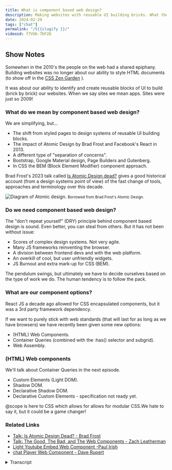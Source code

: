 ```yaml
---
title: What is component based web design?
description: Making websites with reusable UI building bricks. What the web platform offers us and do we need it?
date: 2024-02-29
tags: ["chat"]
permalink: "/5{{slugify }}/"
videoid: f7VUb-7bF28
---
```


Show Notes
----------

Somewhen in the 2010's the people on the web had a shared epiphany. Building websites was no longer about our ability to style HTML documents (to show off in the [CSS Zen Garden](https://csszengarden.com/) ).

It was about our ability to identify and create reusable blocks of UI to build (brick by brick) our websites. When we say sites we mean apps. Sites were just so 2009!

### What do we mean by component based web design?

We are simplifying, but...

*   The shift from styled pages to design systems of reusable UI building blocks.
*   The impact of Atomic Design by Brad Frost and Facebook's React in 2013.
*   A different type of "separation of concerns".
*   Bootstrap, Google Material design, Page Builders and Gutenberg.
*   In CSS the BEM (Block Element Modifier) component approach.

Brad Frost's 2023 talk called [Is Atomic Design dead?](https://www.youtube.com/watch?v=PK_PICNTgAg) gives a good historical account (from a design systems point of view) of the fast change of tools, approaches and terminology over this decade.

![Diagram of Atomic design.](/img/atomic-design.webp) <small>Borrowed from Brad Frost's Atomic Design.</small> 

### Do we need component based web design?

The "don't repeat yourself" (DRY) principle behind component based design is sound. Even better, you can steal from others. But it has not been without issue:

*   Scores of complex design systems. Not very agile.
*   Many JS frameworks reinventing the browser.
*   A division between frontend devs and with the web platform.
*   An overkill of cool, but user unfriendly widgets.
*   JS Burnout and extra mark-up for CSS (BEM).

The pendulum swings, but ultimately we have to decide ourselves based on the type of work we do. The human tendency is to follow the pack.

### What are our component options?

React JS a decade ago allowed for CSS encapsulated components, but it was a 3rd party framework dependency.

If we want to purely stick with web standards (that will last for as long as we have browsers) we have recently been given some new options:

*   (HTML) Web Components.
*   Container Queries (combined with the :has() selector and subgrid).
*   Web Assembly.

### (HTML) Web components

We'll talk about Container Queries in the next episode.

*   Custom Elements (Light DOM).
*   Shadow DOM.
*   Declarative Shadow DOM.
*   Declarative Custom Elements - specification not ready yet.

@scope is here to CSS which allows for allows for modular CSS.We hate to say it, but it could be a game changer!

### Related Links

*   [Talk: Is Atomic Design Dead? - Brad Frost](https://www.youtube.com/watch?v=PK_PICNTgAg)
*   [Talk: The Good, The Bad, and The Web Components - Zach Leatherman](https://www.youtube.com/watch?v=R4Ri4ft7bXY)
*   [Light Youtube Embed Web Component -Paul Irish](https://github.com/paulirish/lite-youtube-embed?tab=readme-ov-file#pro-usage-load-w-js-deferred-aka-progressive-enhancement)
*   [chat Player Web Component - Dave Rupert](https://htmlwithsuperpowers.netlify.app/using/examples/chat-player.html)

<details>
<summary>Transcript</summary>

\[00:00:06\] **Nathan Wrigley**: Welcome to the No Script web show about modern frontend web design, where we look at what we can build today with minimal dependencies and skills.

Today we're asking ourselves, what is component-based web design? Do we need it? And if we do, how do we get it? My name's Nathan Wrigley, and I'm joined as always. David Waumsley. How are you doing, David?

\[00:00:28\] **David Waumsley**: Oh, you pointed in the right direction. Yeah, I'm good, and you are not so good. You're a little bit deaf in one ear.

\[00:00:34\] **Nathan Wrigley**: I'm definitely a little bit deaf in one ear. I've had a, I've had a bout of poorliness, but thankfully I'm out the other side and raring to get into the topic of component based web design. As always, you've put the show notes up, I dunno if you want me to share them on the screen right at the outset.

\[00:00:50\] **David Waumsley**: I think so, so you've broken it up in the beginning with the three things. Here's, the difficulty with components. We say components and it means so many different things to so many different people in different contexts. So we're gonna have to oversimplify what we're talking about here and and we have, we've done it with a few bullet points. If you scroll down for those YouTube watchers, we're really referring to this kind of idea that seemed to arrive, I think somewhere in the 2010s. Particularly about, 2013 when we got atomic design, a really influential, book by Brad Foster and also within the same month, we got Facebook's React coming out, which allowed us to do things that we couldn't do before.

And it seemed that we were moving to this idea, this epiphany that everybody seemed to share. And that's my experience as well with it, where you suddenly thought. Websites are like these apps with these reusable UI bits components that we build up how to blocks, and we really should do a lot more that shouldn't we?

That's a sensible way to build instead of doing things the way that we used to do before where we were styling these documents. Independently. So whatever the HTML you marked up on the content, then you just went about and styled it. What if we just created these little blocks and put them all together?

We'll save loads of time and stop repeating ourselves all the time with that. And j. Nathan, my experience, I feel like I went through that myself. That's because when I started with initially with HTML and CSS, it was all about. the CSSN garden and all of that. It was about styling those documents, and then by the time I got into WordPress and then page builders came in, that seemed to be all component based design.

\[00:02:57\] **Nathan Wrigley**: Yeah, I guess the, whole page builder, and I suppose this would be true of WordPress page builders, but also SaaS based apps, it's funneling you down the idea that the whole document is made up of a bunch of individual little components, these little blocks, so I don't know, hero section or a. A little card, which has an image and some text and perhaps a button or something like that.

And, you style it once and then you duplicate it and that styling gets transferred over to that new one and then you duplicate it again and, maybe turn it into something global so that if you want to use that somewhere else on the website, you can just do that again and change it all in one place.

There's so many things that make sense about it. Because it, it is quite nice in a project, especially, I guess if you're working with a team, which I never really did, to have that shared understanding of what it is that you are doing. So every time we create this card, it's gonna look exactly like that.

And there's all of the styling that goes with it. It's encapsulated in that one thing. it's not the same as this other hero section, it's just for that card. it definitely makes sense and yeah, you're right. Page builders encouraged that way of thinking. For a long time. It made perfect sense to me. But you are, I think you are moving away from that a little bit now. Back to the, air quotes, the old way

\[00:04:22\] **David Waumsley**: of doing things. the old ways of coming back, I think to a certain degree, at least where we thought we were, was challenged before. And that's my experience, the page builder side of it.

But of course, it made perfect sense, Brad. frost whole atomic design at the time, and it. Things that we know, bootstrap, Google Material Design, all of these kind of things came outta this idea. Of course that makes sense. And it made sense to me. And I think in the page builder tradition of doing stuff, I realized that, all I wanted when I got into page builders was more modules, gimme more stuff.

More bricks I can put into my designs. and then it turned over time without knowing any of these debates, just through practice itself where I came back to the fact, actually most of the time for most of the work I do, it's about getting this message over, which is mostly text with a few images to and I need to style those and arrange them in the best way.

And actually, I. I didn't need a slider. I didn't need a little block for frequently asked questions that were dropping down just for one line or something like that. We didn't need to create all those things. So I shifted without knowing these debates. But now having looked, and I know you looked at, Brad Foss, talk, which is a recent one where is. Is atomic design dead? And that's something I obviously, in our show notes, there is a link to that and it's worth watching 'cause it gives such a sort of whirlwind, hi historical account of how the technology for designing webpages from a designer's point of view, rather than a coder's point of view, doesn't he? And how we've changed to all these. Different kind of tools over the time and different approaches.

\[00:06:07\] **Nathan Wrigley**: really interesting being Brad Frost though, because obviously you were leading this charge of this component based, or as he calls it, atomic. Yeah, and it's definitely served his purposes quite well.

He's become a sort of minor celebrity in the web design world and it, and, but this talk in 2023 is a decade after he launched this idea and gained a lot of success out of it. and I think his. I think his position is that, it still has utility. He didn't seem to be saying, look, abandon a abandon ship.

There's no hope here. but it is interesting going back because I'd forgotten a lot of the components that made up his atomic design. And, broadly, if you are looking at the YouTube video of this, then you can see it on the screen. But if you are not, he Encapsulates the, idea of atomic design is, that everything is made of atoms.

And so the sort of smallest part is an atom. And then if you, gather up a bunch of. Atoms. So the smallest parts of the, dom, if you like the page that you can, then you get these molecules, and then if you gather those molecules together, so that's a slightly bigger part. And then if you gather those together, then you get an organism.

To be honest with you, the nomenclature, the wording at this point has lost all meaning for me. Atoms, works molecules, works organisms.

\[00:07:38\]**David Waumsley**: Suddenly that doesn't work for me. 'cause it's got this

\[00:07:43\] **Nathan Wrigley**: notion of being

\[00:07:44\] **David Waumsley**: alive or something. And, but it's really, he's just

\[00:07:47\] **Nathan Wrigley**: saying, okay, it's a bigger thing than a collection of atoms and a collection of molecules. And then it steps outside of that. Biological frame reference. And then he talks about, templates and ultimately pages. And it is, it's a neat way of encapsulating it. And when in 2013 everybody was scrambling around for a way to make design easier, and the web at that point was starting to get complicated.

Rou could, you really were seeing, think of Facebook. There were bits of Facebook, which just repeated it. Itself all over the place. Yeah. you'd have hundreds of this thing and hundreds of this thing. Yeah. and so I guess it made sense to start thinking about it in this way.

And maybe it still really does, maybe it still does work. If you're on a giant project and you've got a hundred people working on, excuse me, one thing, and they all need to share that understanding of what that one thing looks like and what's an easy way to distill it. Make it a component, make it so that's the card, that's what the timeline view looks like, and a aspects of the timeline will look like this.

And then another one will look just the same. Here's where everything is, here's the atom, here's the molecule, here's the organism, and so on and so forth. So I, guess if you're not you, David working, freelancer working by yourself, there's robably still utility in this,

\[00:09:06\] **David Waumsley**: I would've thought. Yeah, and I think the whole thing goes with the development of the app as well, with the The mobile was fit, where there's a slightly different expectation of how an app might work as it recognizable components as opposed to the website. And really they're on a continuum in reality. And I think we've readjust our thinking there, but it comes in with that. There was a, I wrote down a little example to make sense of the atoms and molecules.

So an atom might be a button which you would define, and then a molecule might be an input field that has a button in front of a form and an organism may be the whole footer that contains all of those things they could be in, in there. And it builds up in that way. And I think a lot of it was about working in teams to create this kind of design system, which we've no experience of that. we're taking customers one at a time, working on our own and we really didn't need to worry too much about the naming of our button 'cause Yeah. It's just for us.

\[00:10:18\] **Nathan Wrigley**: But I guess if your team has complete buy-in to this, component based process, and let's say that you go with the atomic way of describing it, atom, molecule, organism, I can see a, I can see a moment where everybody's just got that hardwired.

In their head and they all know, okay, the here's, the atom. Like you say it might be a button and, here's the associated molecule and this is what our organic or organism footer looks like, or hero section or whatever it may be. very soon. I can imagine that just becomes embedded and people start to talk about it and it makes perfect sense.

Getting me into that would take. There'd be a lot of onboarding, and I'd have to really wrangle, my head around it because I'm not using those, not using those, terms, but in effect, having used the page builder for years, I am using those terms, but I'm just not giving them the same name. yes.But yeah,

\[00:11:16\] **David Waumsley**: so there you go. And I I think the importance of something like React at that time when you've got atomic design and React coming out. React was this thing that solved this issue because it's a cascading style sheet. So we were used to defining the look of a page and a document at the top of, most of your rules were created.

If you were going for these individual blocks, they had to be encapsulated. And that's really what. Facebook React brought, which wasn't available. If you wanted to work in teams and you wanted to isolate your button to be a certain style, then you could make it a component through React in a way that was difficult to do if you worked in a team with CSS and those people who did still work with CSS has to come up with kind of ways of being able to modularize.

CSS itself. And that became quite complex. So we got Bem, which is the block mod, element modifier, way of elective stuff. And I think it's fascinating because what shifted was this. What is often referred to as separation of concerns where you used to try and when we were learning h TML to CSS in the first place, I came across this term and it was about separating your HTML document from what was in your CSS.

You, made reference. From, you need to put some classes sometimes in your htm l although admittedly, the first, when I went back to html, the first site I did, I tried to avoid using any classes to see if I could keep that separation of concern. And I was able to do it with the CSSI was really, I was able to select Nth Child of things. Okay, so

\[00:12:57\] **Nathan Wrigley**: you did it that way, so you were Yeah. In effect using.

\[00:13:02\] **David Waumsley**: but yeah, they, but they were separated from the html, it wasn't in the document. So there was always that concern about keeping those things separate. And when we shifted to this, the separation of concern was keeping the. Units, the individual, the button separate from the input that was separate, and it's a complete shift. And that's obviously where we get things like Ben in CSS and we get, react and all of those libraries come out there. But I think we'll move on to the next question we asked ourselves, do we need it?

\[00:13:36\] **Nathan Wrigley**: Yeah, I think I made the case just then that it definitely. I think it definitely had a moment in time where it, for the broadening scope of what the web could do.

web apps and complicated web applications and, mobile phone apps and all of that kind of thing. The, I think it probably really useful and probably continues to be useful. I guess the question really relies on what kind of work it is that you are doing. do you need a component based web design?

Maybe not. Would a team still need component based web design? I, can certainly see why it would be handy to have. but do you wanna go, should we go through the, the bullet points that

\[00:14:22\] **David Waumsley**: you listed? Yeah, so the, sense is still there today, isn't it? Don't repeat yourself the dry method, you know that is still there, it's not without problems with going for components for, one of those is that there were just scores of complex design systems out there, which, you spend more time trying to come up with design systems and you do design in anything I think is. I think that's where Brad was quite apologetic in his atomic design about that because he knows in a lot of organizations this becomes problematic in itself, doesn't it?

\[00:14:58\] **Nathan Wrigley**: I wonder how many teams there are out there where, when they onboard somebody new, they have to teach them their design system, which, it might be popular throughout the world.

Each employee might have been using something entirely different when they arrive. And so there's that moment where they've got to be onboarded and taught how it works and, okay, this is what we do for this is what we do for that. And maybe we lose thousands of hours each year just to that process.

\[00:15:26\] **David Waumsley**: Yeah. And I think his job was to, To try and explain how you can create your own in-house design system and people can spend more time on that. And my point on that, I think, I've no experience of it, but it feels like it's not very agile. It doesn't mean that you can kind, you have to define how your button's going to look for this design system or how you name this.

You can't change things as you move along with the project as real. feedback comes in from the site, so you fixed yourself early. So I think that's a problem. Oh, and then also

\[00:15:58\] **Nathan Wrigley**: that's interesting. Yeah. So you mean not agile in that sense? Not, it's not agile, amongst the employees, you mean?

It's not particularly agile to change, should you discover that certain things need, a complete overhaul. Okay. Alright. I'd mis I'd

\[00:16:12\] **David Waumsley**: misunderstood that. Alright. I, think you just, you and in a way there's great examples of how you can. spend a lot of time creating a design system, then you make a mistake and you replicate that mistake over and over again.

There are a couple of examples of that in material design it, they removed the labels for your inputs and, decided because it looks stylish and then put placeholders above. And there's a great video by Hayden Picker in, on that one what happened to inputs, but obviously they realized that this is a usability problem for people and, misusing, how HML works for their design system, but it looked cool. But because it's Google and it's their material design, lots of people jumped on it. the dry don't repeat yourself, can also end up repeating lots of mistakes which are difficult to correct.

And if you spend a long time, you're not very agile, are you? If you define how. Everybody has to work in putting something together in these blocks. You can't, as, I can just change, if I want my naming convention in my CSS to change, I can just do it. because you've got a find a replace and it's done, right?

\[00:17:24\] **Nathan Wrigley**: yeah. You've gotta notify your team and make sure that not only do the team know it, but they've implemented it across the entire project. Okay. Okay. Yeah. That's interesting. I'd misunderstood your point there, but I get it now. Yeah.

\[00:17:36\] **David Waumsley**: when you realize you made a mistake on all of your forms, to have to go back over that design system and get everybody on a meeting, you can't, you're just say, oh, that's a, and I'll just change it.

but yeah. And I think also that the. CSS in JavaScript is also those frameworks is difficult because effectively you're reinventing the browser. Most of the time you're telling the browser how to behave to do CSS. So it's, there's a lot of complexities with that and, that some of the downsides, What else did I put in here? Yeah, so you could, but obviously that leads to JavaScript burnout, which a lot of people have been experiencing as they have to, work with different frameworks which keep changing all the time, or feel they have to learn a new framework, which seems to do something a bit better than the last one.

\[00:18:28\] **Nathan Wrigley**: yeah, it must be fairly demoralizing if you are. Literally, moving from job to job and you are moving from framework to framework and you never coincide with the same framework twice. And just to imagine the, the joy that would bring.

\[00:18:45\] **David Waumsley**: Yeah. Yeah. And I think, Obviously stepping out and going back to HTML myself, I very quickly worked out that I didn't want to use things like bem, which was very popular as a way of modularizing your CSS and because it just didn't have that separation and concern. Suddenly your HTML was full of so many instructions that you needed so many selectors that affected your, CSS.

Same with Tailwind again, which is, Being very useful for a lot of people who've been working with component based design who are JavaScript based developers, mostly working with that. It's quite useful for them. But if you stand back for someone like me who could you know and has managed to learn enough CSS and HDML to feel confident with sites, you realize that this is just such an overload.

Just so much extra code and no separation of concerns. So it depends who you are, but I can see there's a bit of a, shift away from the last decade where we were Yeah. Components because it didn't it make perfect sense?.

\[00:19:49\] **Nathan Wrigley**: Is there anything in your recent forays into CSS and HTML. That you have been defeated by. Is there anything that you've wished to achieve or some sort of little stretch goal on a project where you thought that would be a nice thing to implement, where you realized that the only way to achieve that would've been through something like a JavaScript framework, but you just said to yourself, no, forget it. We'll just, we'll pair back the design, we'll do the, more straightforward thing.

\[00:20:15\] **David Waumsley**: Yeah. I think you've just led onto the next topic, actually, the last thing we were gonna cover, which is, what are our component options? Because yes, in a way, we need it for this site. but yeah, we, I listed out some things here where we now have more options.

Once really, if you wanted this component based design. And to encapsulate something that you were reusing, and in our case, we've needed it. We probably need a chat player or not. We'll talk about this later. Yeah. But that's a component where we'd probably want to be able to take this one component and move it to wherever you needed an audio player without having to reinvent the wheel all the time with it.

And before, really, there wasn't much option you would've to use something like a React library to do something like that. Where now we have got some new options, they're not new, but we have what is called web components. do you wanna explain that

\[00:21:10\] **Nathan Wrigley**: a little bit? 'cause I think it might be interesting for it. Maybe use the use case of the, the air, what is it? Even the MP three player? That's what I'm after. The audio player. yeah, just go into that a

\[00:21:23\] **David Waumsley**: little bit. I mean with web components, really, I mean it's just using, it's actually predates React. It goes back to, 2011. It's taken different forms and it's different APIs if you like, but essentially it is just linking your JavaScript to your HTML.

So at the simplest level, it is a custom element that you create. So we've actually got a couple of them acting on the site, which I'll do videos on later. so we've actually got the videos going through a web component. I. Which effectively is just within, I borrowed it from somebody else's library, and all it is a custom element that says, I forgot what it's called actually on it.

It says Light YouTube embed or whatever, and we're putting that in there. And then this JavaScript created by somebody else is acting on this custom element. Stopping YouTube from loading all of its things until this, image has been clicked. And we have another one where it is, taken from Dave Rupert, which I haven't shown to anybody yet.

But, we'll do a video on this one, which is a chat player, designed around the existing. audio tag the element itself, but add it on through JavaScript around another custom element called a chat player. it adds to that and adds in some extra functionality through JavaScript and also the Stein in that goes with it.

And this is what's considered as the shadow dom because. The styling isn't, so it's very portable. We can take that and move it anywhere else. So we have got that option in there. there's a lot to talk about this because it's done at the end of last year, 2000 and, 23. There were so many people, if you like, who were standard space people talking about this and whether they need it.

that it's gained a lot of attention and for me. I don't know if I fully understand what we're talking about. 'cause some people talk about the shadow dom, which is a way of using JavaScript to add in to your browser, some extra slots if you like. Yeah. With functionality in it. And it allows you to encapsulate your CSS, which used to be a problem for everybody before.

But it also has a slight issue with it in the sense that, as you saw, I was showing you the demo of the chat player when you. Load the page. There's a, flash of un styled content that happens 'cause the JavaScript then has to load the, CSS. so there's a lot of people who are just looking towards the light dom.

But effectively, when you're talking about light dom, all you're talking about is putting a custom element. So you create your own instead of having a diviv. Between your angle brackets, you put a name, so it could be Pod, and it has to have a dash player in between that, and you've got your own custom element and you can attach JavaScript or CSS to it, or you can create within that.

So that, that's the, I think more people are moving that way. certainly when you look at, it's not the case with React at the moment, but you can, through another service, you can convert a lot of the. Libraries that are created Views library, they've got one as well. And React Libraries, they can be converted into, web components, HTML, web components as well.

So we, I think there's a lot of moving that way or moving both directions. So if you are a. JavaScript library person who wants to stay would react? I think you can. There's a, bit of a, getting back to standards without React, being something with JavaScript, people being off on a entirely different planet to the web standards people who put JavaScript as the third language, which you need to call upon.

So I think there's a emerging going on and I'm talking too much. no. I

\[00:25:21\] **Nathan Wrigley**: was just gonna say, I'll probably. Paraphrase what you've just said in order to Encapsulate my understanding of it as well, but also to say that if you want to see this in action now, I don't know if this will be the correct url, but the show notes for this episode will be at no script show slash five.

there'll be an audio player there or whether it'll be this, Web component version of it is as yet to be decided. But if you, see something with, I don't know, a non-standard player, then you'll know that David has implemented it on that particular page. But is so what you're saying is this web component for, let's take the example of the audio player you, load in the.

The, audio file in the normal way the browser takes control and says, okay, I'm gonna show it with the default browser, version of an audio player, which is, pretty uninteresting to look at. But in order to make that more potentially usable, to add in elements, take away elements or just style elements, you've, there's a little bit of JavaScript which hijacks that and.

Makes it into a web component so you can make, I dunno, the play button be in the center rather than at the far left. You can make the, the, scrubber, the way you find where you want to go in the audio. You can stretch that across the whole element. You can add, jump 30 seconds, go back 30 seconds, you can put the speed up, play it two times and all of that.

you can style it, you can make it go wherever you want, but a drawback of that. Is that the JavaScript takes a moment to load. So you get this kind of content, a cumulative layout shift problem where you get a flash of the old one, the new one comes in and it looks nice when it's done, but maybe you're storing up problems in terms of Google and SERP and all that.

But I dunno, but is that what you're saying? This is the web component that you've played with here. You've hijacked the audio. The default audio player and you've just made it look different, but you can imagine that being played out across any aspect of the website. It could be the video, it could be the buttons, it could be anything.

\[00:27:26\] **David Waumsley**: Yeah, I mean it's obviously, I haven't done it. It's somebody much cleverer than me, Dave Rupert, who's actually has created a chat player for their show, which is Shop Talk. Which is, excellent. so they created that and I've just been able to literally just take their files and do that. And it's on style.

if I put the styling on, I have to take the sty in and put it in the JavaScript itself, and it's loading it through the shadow dom. But yes, it's creating all of the things that through JavaScript they've added in, which isn't in the default audio, but if somebody turns JavaScript off, the interesting thing is that we're still putting the audio, tag within.

The custom element tags that we've got, and if I turn JavaScript off the audio. Player is still there, the default one that's in your browser and will still play if you turn off your JavaScript. So as wonderful fallback. Yeah. So

\[00:28:21\] **Nathan Wrigley**: the JavaScript hijacks the already loaded audio tag and then just disrupts that and replaces it, what have you.

Yeah. rewrites that bit of the dom, and inserts it. And you were saying that the styling in there, if you don't put any styling inside of that little, shadow dom.

\[00:28:39\] **David Waumsley**: It just, it's default styling, is it? Or, how does it look? Yeah, that's it. You have to put the, any styling you want has to be registered within the JavaScript under the shadow dom, where the light dom, which is what I'm using for the videos on the learn tab, is just preventing, that's light dom.

So the. Effectively, it's nothing more as I understand it, other than putting this custom element that we've put of light YouTube and connecting any JavaScript that you want to do to it. So it's no different for something I did before I even understood about web components. So I used to do that with JavaScript.

The only difference is now that it's relating to a particular custom element, right? But I've got my CSS separate to that, so it loads before, so there's no flash. there's none of that kind of cumulative shift in nonsense or un styled stuff, which you do get with the shadow dom. Okay. It's the interesting thing though, is I think actually we skipped over a couple of things.We should,

\[00:29:38\] **Nathan Wrigley**: yeah, I was just gonna say, should we go back and finish that list?

\[00:29:41\] **David Waumsley**: Yeah, Because we're saying that our options to us, when we'll talk about the next option, which changes component based. if you do want component-based design, we've got container queries, which came out at the end of last year, supported by all the major browsers, which, combined with some other new stuff does allow us to effectively, control the styling so we, we can set our component up to.

Style itself according to the space available to it. which means that you can move it as a component in and out of other places. And we also have something which really we don't understand, but it's very clever, which is web assembly. Again, this is all standard stuff. This is, part of the web standards.

it's, E extra to, H-T-M-L-C-S-S, JavaScript, and then we've got kind of web assembly components where we can effectively translate through that. Any other, most other technologies like might be something made. A program that might be made for making a game can be turned into html. So that's probably something we'll never get into, but we'll talk about container queries next week.

So that's caught us up on that. But web components yeah, is interesting because we'll need it. But I think what's, we're in the middle of a debate about this. So shadow dom was this wonderful way to be able to create. Components and B standards compliant. So it's gonna last as long as your browser lasts, which you can't say the same with something like React.

It's gonna last as long as React lasts. No. Yeah. but something that standards will be there. While there are browsers, while we have the web, so that's its benefit. But now you know, the shadow done was a way of being able to encapsulate your CSS, so you can keep it as a separate module, which you can take and put it in your different project without being affected by the cascade of your.

Page and the stars there. That was a big plus. But I think what's throwing everything out now, and it's not here yet fully, and that is at scope, which is going to be something you can do with your CSS, where you can define which elements you want to start in their particular way. And there will be outside of the cascade.

So I think we're on. Because a scope I think is supported by chromium browsers at the moment. So that's okay. That's all. Is it? Okay? yeah, It's 60% of the web, but I think by the end of the year this will be here. So it does throw, the big question up at the moment, if you do need these components.

The big reason for needing something like Views or React or something like that was if you worked in teams and you needed to encapsulate your style so you can move those elements into your new design and have them, work independently. App Scope really throws the cat among the pigeons there, doesn't it?

It says, here's another way of being able to achieve that, and it's just within CSS. Do you think that's

\[00:32:45\] **Nathan Wrigley**: gonna be the beginning of a shift away from a lot of these JavaScript endeavors towards doing it natively in CSS? I genuinely don't have any intuition on that, but it sounds like it's gonna enable you to do a lot of the heavy lifting that the JavaScript, it has been deployed to do.

And if that's the case, this is much more. I guess modular, understandable. Probably much more readable. Certainly. you don't have to rely on loading a boatload of JavaScript to get it to work if it's already, shipped with all the browsers, 60% at the moment. But like you say, by the end of the year, maybe 90 something percent.

\[00:33:26\] **David Waumsley**: Yeah, the pendulum just swing, isn't it? The, our standards didn't, HTML and CSS didn't give what people wanted when they wanted component based design. When that mentality of how we design thing was there, it just didn't give you what you want, which is why things like React, I think took off and, which I think led to the split of.

People who maybe just create, regular static sites of some people, they just thought you only need JavaScript. You don't really need to learn all this other stuff. Stick to tailwind in there, or something like that. And you can sort out the CSS, it's a bit quirky, but we can do that. And these other people who would be in the old style of H TM L documents start it garden style.

And I think there's a, move back. The problem has been the technology. So I think there'll be a shift back. There'll be perhaps less people who will feel like they, JavaScript is all they need to learn, and more people will say, JavaScript as needed, which is my approach with everything for what I need to do.

The CSS and the HTML is there to achieve almost everything I need. Yeah. With a minimum of, for these components where I'll need some JavaScript and somebody else's, someone who's cleverer than me, put something together that I could insert into my. My stuff, but at scope of course means that I think the light dom will be, effectively at scope, takes care of the problem.

If you, I think. If you need to encapsulate your CSS around certain elements, you can do that within regular CSS or will be able to, I think, before the end of the year. yeah. Nice. We'll see. Yeah.

\[00:35:02\] **Nathan Wrigley**: Yeah. it's a, it's a, moving feast, isn't it? Or a movable feast. Yeah. The whole thing is definitely moving, but fascinating, what, was true 10 years ago is becoming untrue now, maybe.

And, I guess my, hope with all of this is that it just becomes. Much more straightforward to learn because JavaScript is, for the vast majority of all of that, it's been beyond me and and I'm hoping that a lot of these technologies will bring. an easier way to implement that, a more understandable way.

And I'm not getting any younger and learning's getting harder. So, yeah, that's

\[00:35:41\] **David Waumsley**: my hope. The declarative language are the easiest. The browser already understands you just tell it what to do. But with the, when you get to JavaScript, it's I'm going to tell you browser what to do. Yeah. And if you take all those responsibilities and you have to have a mindset, which we don't have, I don't think, we're not, it's. Some people do, but I, do feel there's, over this period, I feel like there's a coming together in a way of this. It felt like everything went, it was JavaScript first CSS within it that's shifting back.

But there will still be JavaScript developers, but there's that kind of, because I think. That integration with web components that they can work or you can move things from one place to the other. if you want to work in one way, you can, but for people like us who generally creating those sort of 80% of websites that small businesses need out there, it's not really a path we need to go down, I don't think.

\[00:36:37\] **Nathan Wrigley**: No, indeed. I feel like we've covered that particular topic. What do you

\[00:36:40\] **David Waumsley**: think? Yeah, I think, yeah, we mumbled our way through it. Yeah.

\[00:36:45\] **Nathan Wrigley**: Do we want to. Do we wanna talk about what's coming up next time? I know you've written something in the show notes there. Yeah.

\[00:36:52\] **David Waumsley**: Yeah. It's, just, we mentioned it, we'll just have a chat a bit further about the same topic really, but just talking a little bit about, container queries, 'cause that's new, bit of CSS and, we'll try and do our best to explain where we may or may not want to use it.

It's such a big thing, something that we couldn't do. And everybody was very excited about it. But honestly, we'll talk about it next week, but I'm thinking, where will I use it?

\[00:37:19\] **Nathan Wrigley**: Yeah. Yeah. okay, that's for next time. don't forget, if you want to follow along with what we're doing, the website is being updated episode by episode.

no script show is the website. This is episode five. So no script show slash epi, sorry, not slash episode. Anything just slash five. So no script show. Slash five. and we will see you next time. If you watch this on YouTube, please give us a comment that would really help. That's really nice to, to hear what it is that you've got to say.

And obviously keep an eye on the, that channel as well, because David will be, updating it with his own content in between these episodes. Okay. That's it for now. Thanks, David. Done. I'll,

\[00:38:02\] **David Waumsley**: I'll see you next time. Yeah. Thanks for listening everyone. Bye.

</details>